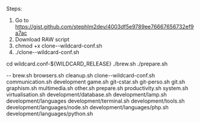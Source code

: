 Steps:
1) Go to https://gist.github.com/stephlm2dev/4003df5e9789ee76667656732ef9a7ac
2) Download RAW script
3) chmod +x clone--wildcard-conf.sh
4) ./clone--wildcard-conf.sh

cd wildcard.conf-${WILDCARD_RELEASE}
./brew.sh
./prepare.sh


-- brew.sh
browsers.sh
cleanup.sh
clone--wildcard-conf.sh
communication.sh
development
game.sh
git-cstar.sh
git-perso.sh
git.sh
graphism.sh
multimedia.sh
other.sh
prepare.sh
productivity.sh
system.sh
virtualisation.sh
development/database.sh
development/lamp.sh
development/languages
development/terminal.sh
development/tools.sh
development/languages/node.sh
development/languages/php.sh
development/languages/python.sh
